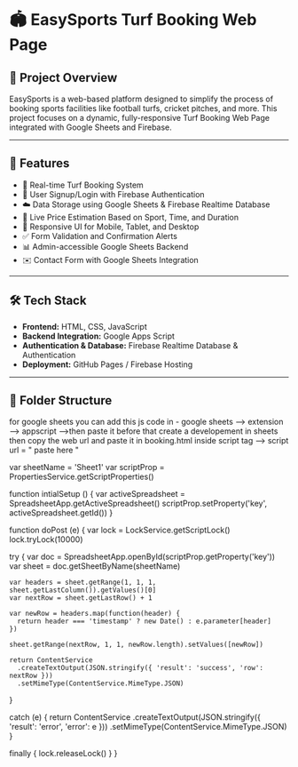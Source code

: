 # 🏟️ EasySports Turf Booking Web Page

## 📌 Project Overview
EasySports is a web-based platform designed to simplify the process of booking sports facilities like football turfs, cricket pitches, and more. This project focuses on a dynamic, fully-responsive Turf Booking Web Page integrated with Google Sheets and Firebase.

---

## 🚀 Features

- 📅 Real-time Turf Booking System  
- 🔐 User Signup/Login with Firebase Authentication  
- ☁️ Data Storage using Google Sheets & Firebase Realtime Database  
- 💸 Live Price Estimation Based on Sport, Time, and Duration  
- 📱 Responsive UI for Mobile, Tablet, and Desktop  
- ✅ Form Validation and Confirmation Alerts  
- 📊 Admin-accessible Google Sheets Backend  
- ✉️ Contact Form with Google Sheets Integration  

---

## 🛠️ Tech Stack

- **Frontend:** HTML, CSS, JavaScript  
- **Backend Integration:** Google Apps Script  
- **Authentication & Database:** Firebase Realtime Database & Authentication  
- **Deployment:** GitHub Pages / Firebase Hosting

---

## 📂 Folder Structure
for google sheets you can add this js code in - google sheets --> extension --> appscript -->then paste it before that create a developement in sheets then copy the web url and paste it in booking.html inside script tag --> script url = " paste here "

var sheetName = 'Sheet1'
var scriptProp = PropertiesService.getScriptProperties()

function intialSetup () {
  var activeSpreadsheet = SpreadsheetApp.getActiveSpreadsheet()
  scriptProp.setProperty('key', activeSpreadsheet.getId())
}

function doPost (e) {
  var lock = LockService.getScriptLock()
  lock.tryLock(10000)

  try {
    var doc = SpreadsheetApp.openById(scriptProp.getProperty('key'))
    var sheet = doc.getSheetByName(sheetName)

    var headers = sheet.getRange(1, 1, 1, sheet.getLastColumn()).getValues()[0]
    var nextRow = sheet.getLastRow() + 1

    var newRow = headers.map(function(header) {
      return header === 'timestamp' ? new Date() : e.parameter[header]
    })

    sheet.getRange(nextRow, 1, 1, newRow.length).setValues([newRow])

    return ContentService
      .createTextOutput(JSON.stringify({ 'result': 'success', 'row': nextRow }))
      .setMimeType(ContentService.MimeType.JSON)
  }

  catch (e) {
    return ContentService
      .createTextOutput(JSON.stringify({ 'result': 'error', 'error': e }))
      .setMimeType(ContentService.MimeType.JSON)
  }

  finally {
    lock.releaseLock()
  }
}
